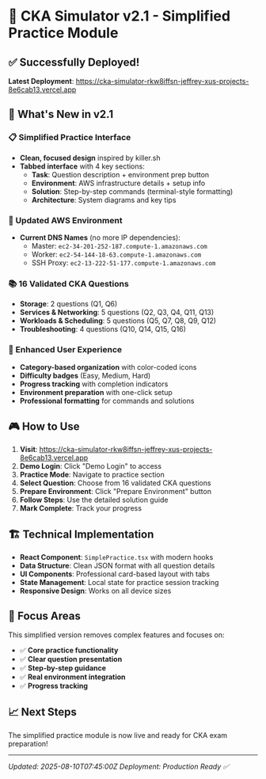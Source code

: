 # 🚀 CKA Simulator v2.1 - Simplified Practice Module

## ✅ Successfully Deployed!

**Latest Deployment**: https://cka-simulator-rkw8iffsn-jeffrey-xus-projects-8e6cab13.vercel.app

## 🎯 What's New in v2.1

### 📋 Simplified Practice Interface
- **Clean, focused design** inspired by killer.sh
- **Tabbed interface** with 4 key sections:
  - **Task**: Question description + environment prep button
  - **Environment**: AWS infrastructure details + setup info
  - **Solution**: Step-by-step commands (terminal-style formatting)
  - **Architecture**: System diagrams and key tips

### 🔄 Updated AWS Environment
- **Current DNS Names** (no more IP dependencies):
  - Master: `ec2-34-201-252-187.compute-1.amazonaws.com`
  - Worker: `ec2-54-144-18-63.compute-1.amazonaws.com`
  - SSH Proxy: `ec2-13-222-51-177.compute-1.amazonaws.com`

### 📚 16 Validated CKA Questions
- **Storage**: 2 questions (Q1, Q6)
- **Services & Networking**: 5 questions (Q2, Q3, Q4, Q11, Q13)
- **Workloads & Scheduling**: 5 questions (Q5, Q7, Q8, Q9, Q12)
- **Troubleshooting**: 4 questions (Q10, Q14, Q15, Q16)

### 🎨 Enhanced User Experience
- **Category-based organization** with color-coded icons
- **Difficulty badges** (Easy, Medium, Hard)
- **Progress tracking** with completion indicators
- **Environment preparation** with one-click setup
- **Professional formatting** for commands and solutions

## 🎮 How to Use

1. **Visit**: https://cka-simulator-rkw8iffsn-jeffrey-xus-projects-8e6cab13.vercel.app
2. **Demo Login**: Click "Demo Login" to access
3. **Practice Mode**: Navigate to practice section
4. **Select Question**: Choose from 16 validated CKA questions
5. **Prepare Environment**: Click "Prepare Environment" button
6. **Follow Steps**: Use the detailed solution guide
7. **Mark Complete**: Track your progress

## 🏗️ Technical Implementation

- **React Component**: `SimplePractice.tsx` with modern hooks
- **Data Structure**: Clean JSON format with all question details
- **UI Components**: Professional card-based layout with tabs
- **State Management**: Local state for practice session tracking
- **Responsive Design**: Works on all device sizes

## 🎯 Focus Areas

This simplified version removes complex features and focuses on:
- ✅ **Core practice functionality**
- ✅ **Clear question presentation**
- ✅ **Step-by-step guidance**
- ✅ **Real environment integration**
- ✅ **Progress tracking**

## 📈 Next Steps

The simplified practice module is now live and ready for CKA exam preparation!

---
*Updated: 2025-08-10T07:45:00Z*
*Deployment: Production Ready ✅*